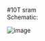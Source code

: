 #10T sram <br>
Schematic:


![image](https://github.com/user-attachments/assets/8ee4e232-7e90-4c57-a192-1797e761635c)
